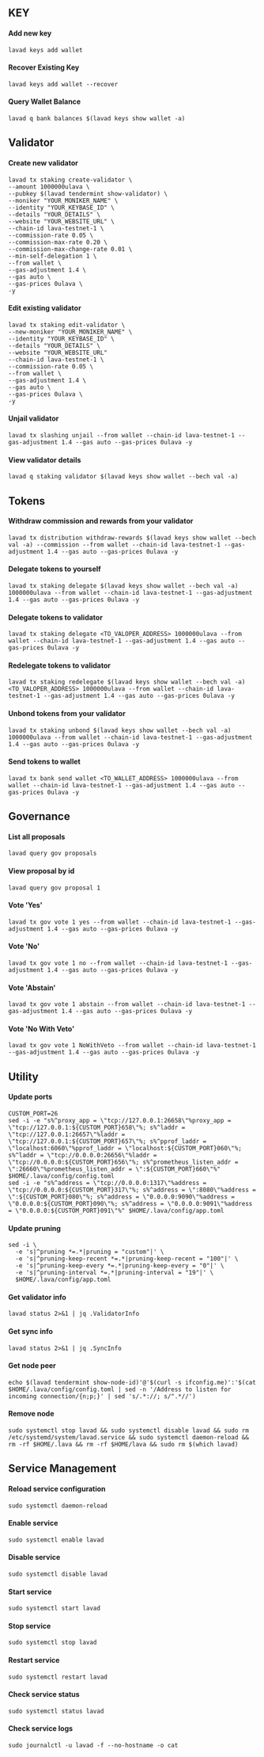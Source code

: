 ## KEY

#### Add new key

```
lavad keys add wallet
```

#### Recover Existing Key

```
lavad keys add wallet --recover
```

#### Query Wallet Balance

```
lavad q bank balances $(lavad keys show wallet -a)
```

## Validator

#### Create new validator

```
lavad tx staking create-validator \
--amount 1000000ulava \
--pubkey $(lavad tendermint show-validator) \
--moniker "YOUR_MONIKER_NAME" \
--identity "YOUR_KEYBASE_ID" \
--details "YOUR_DETAILS" \
--website "YOUR_WEBSITE_URL" \
--chain-id lava-testnet-1 \
--commission-rate 0.05 \
--commission-max-rate 0.20 \
--commission-max-change-rate 0.01 \
--min-self-delegation 1 \
--from wallet \
--gas-adjustment 1.4 \
--gas auto \
--gas-prices 0ulava \
-y
```

#### Edit existing validator

```
lavad tx staking edit-validator \
--new-moniker "YOUR_MONIKER_NAME" \
--identity "YOUR_KEYBASE_ID" \
--details "YOUR_DETAILS" \
--website "YOUR_WEBSITE_URL"
--chain-id lava-testnet-1 \
--commission-rate 0.05 \
--from wallet \
--gas-adjustment 1.4 \
--gas auto \
--gas-prices 0ulava \
-y
```

#### Unjail validator

```
lavad tx slashing unjail --from wallet --chain-id lava-testnet-1 --gas-adjustment 1.4 --gas auto --gas-prices 0ulava -y
```

#### View validator details

```
lavad q staking validator $(lavad keys show wallet --bech val -a)
```

## Tokens

#### Withdraw commission and rewards from your validator

```
lavad tx distribution withdraw-rewards $(lavad keys show wallet --bech val -a) --commission --from wallet --chain-id lava-testnet-1 --gas-adjustment 1.4 --gas auto --gas-prices 0ulava -y
```

#### Delegate tokens to yourself

```
lavad tx staking delegate $(lavad keys show wallet --bech val -a) 1000000ulava --from wallet --chain-id lava-testnet-1 --gas-adjustment 1.4 --gas auto --gas-prices 0ulava -y
```

#### Delegate tokens to validator

```
lavad tx staking delegate <TO_VALOPER_ADDRESS> 1000000ulava --from wallet --chain-id lava-testnet-1 --gas-adjustment 1.4 --gas auto --gas-prices 0ulava -y
```

#### Redelegate tokens to validator

```
lavad tx staking redelegate $(lavad keys show wallet --bech val -a) <TO_VALOPER_ADDRESS> 1000000ulava --from wallet --chain-id lava-testnet-1 --gas-adjustment 1.4 --gas auto --gas-prices 0ulava -y
```

#### Unbond tokens from your validator

```
lavad tx staking unbond $(lavad keys show wallet --bech val -a) 1000000ulava --from wallet --chain-id lava-testnet-1 --gas-adjustment 1.4 --gas auto --gas-prices 0ulava -y
```

#### Send tokens to wallet

```
lavad tx bank send wallet <TO_WALLET_ADDRESS> 1000000ulava --from wallet --chain-id lava-testnet-1 --gas-adjustment 1.4 --gas auto --gas-prices 0ulava -y
```

## Governance

#### List all proposals

```
lavad query gov proposals
```

#### View proposal by id

```
lavad query gov proposal 1
```

#### Vote 'Yes'

```
lavad tx gov vote 1 yes --from wallet --chain-id lava-testnet-1 --gas-adjustment 1.4 --gas auto --gas-prices 0ulava -y
```

#### Vote 'No'

```
lavad tx gov vote 1 no --from wallet --chain-id lava-testnet-1 --gas-adjustment 1.4 --gas auto --gas-prices 0ulava -y
```

#### Vote 'Abstain'

```
lavad tx gov vote 1 abstain --from wallet --chain-id lava-testnet-1 --gas-adjustment 1.4 --gas auto --gas-prices 0ulava -y
```

#### Vote 'No With Veto'

```
lavad tx gov vote 1 NoWithVeto --from wallet --chain-id lava-testnet-1 --gas-adjustment 1.4 --gas auto --gas-prices 0ulava -y
```

## Utility

#### Update ports

```
CUSTOM_PORT=26
sed -i -e "s%^proxy_app = \"tcp://127.0.0.1:26658\"%proxy_app = \"tcp://127.0.0.1:${CUSTOM_PORT}658\"%; s%^laddr = \"tcp://127.0.0.1:26657\"%laddr = \"tcp://127.0.0.1:${CUSTOM_PORT}657\"%; s%^pprof_laddr = \"localhost:6060\"%pprof_laddr = \"localhost:${CUSTOM_PORT}060\"%; s%^laddr = \"tcp://0.0.0.0:26656\"%laddr = \"tcp://0.0.0.0:${CUSTOM_PORT}656\"%; s%^prometheus_listen_addr = \":26660\"%prometheus_listen_addr = \":${CUSTOM_PORT}660\"%" $HOME/.lava/config/config.toml
sed -i -e "s%^address = \"tcp://0.0.0.0:1317\"%address = \"tcp://0.0.0.0:${CUSTOM_PORT}317\"%; s%^address = \":8080\"%address = \":${CUSTOM_PORT}080\"%; s%^address = \"0.0.0.0:9090\"%address = \"0.0.0.0:${CUSTOM_PORT}090\"%; s%^address = \"0.0.0.0:9091\"%address = \"0.0.0.0:${CUSTOM_PORT}091\"%" $HOME/.lava/config/app.toml
```

#### Update pruning

```
sed -i \
  -e 's|^pruning *=.*|pruning = "custom"|' \
  -e 's|^pruning-keep-recent *=.*|pruning-keep-recent = "100"|' \
  -e 's|^pruning-keep-every *=.*|pruning-keep-every = "0"|' \
  -e 's|^pruning-interval *=.*|pruning-interval = "19"|' \
  $HOME/.lava/config/app.toml
```

#### Get validator info

```
lavad status 2>&1 | jq .ValidatorInfo
```

#### Get sync info

```
lavad status 2>&1 | jq .SyncInfo
```

#### Get node peer

```
echo $(lavad tendermint show-node-id)'@'$(curl -s ifconfig.me)':'$(cat $HOME/.lava/config/config.toml | sed -n '/Address to listen for incoming connection/{n;p;}' | sed 's/.*://; s/".*//')
```

#### Remove node

```
sudo systemctl stop lavad && sudo systemctl disable lavad && sudo rm /etc/systemd/system/lavad.service && sudo systemctl daemon-reload && rm -rf $HOME/.lava && rm -rf $HOME/lava && sudo rm $(which lavad)
```

## Service Management

#### Reload service configuration

```
sudo systemctl daemon-reload
```

#### Enable service

```
sudo systemctl enable lavad
```

#### Disable service

```
sudo systemctl disable lavad
```

#### Start service

```
sudo systemctl start lavad
```

#### Stop service

```
sudo systemctl stop lavad
```

#### Restart service

```
sudo systemctl restart lavad
```

#### Check service status

```
sudo systemctl status lavad
```

#### Check service logs

```
sudo journalctl -u lavad -f --no-hostname -o cat
```
